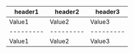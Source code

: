 | header1 | header2 | header3 | 
|---------|---------|---------| 
| Value1  | Value2  | Value3  | 
|---------|---------|---------| 
| Value1  | Value2  | Value3  | 
